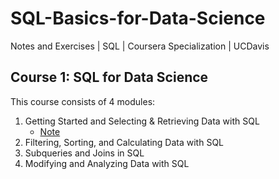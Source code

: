 # SQL-Basics-for-Data-Science
Notes and Exercises | SQL | Coursera Specialization | UCDavis

## Course 1: SQL for Data Science
This course consists of 4 modules:
1. Getting Started and Selecting & Retrieving Data with SQL
    - [Note](https://github.com/markyanjunch/SQL-Basics-for-Data-Science/tree/main/SQL%20for%20Data%20Science/note_week1)  
3. Filtering, Sorting, and Calculating Data with SQL
4. Subqueries and Joins in SQL
5. Modifying and Analyzing Data with SQL
